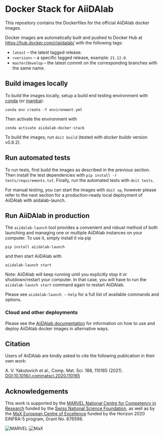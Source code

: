 # Docker Stack for AiiDAlab

This repository contains the Dockerfiles for the official AiiDAlab docker images.

Docker images are automatically built and pushed to Docker Hub at https://hub.docker.com/r/aiidalab/ with the following tags:

- `latest` –  the latest tagged release.
- `<version>` – a specific tagged release, example: `21.12.0`.
- `master`/`develop` – the latest commit on the corresponding branches with the same name.

## Build images locally

To build the images locally, setup a build end testing environment with [conda](https://docs.conda.io/en/latest/miniconda.html) (or [mamba](https://mamba.readthedocs.io/en/latest/installation.html)):

```console
conda env create -f environment.yml
```

Then activate the environment with
```console
conda activate aiidalab-docker-stack
```

To build the images, run `doit build` (tested with *docker buildx* version v0.8.2).

## Run automated tests

To run tests, first build the images as described in the previous section.
Then install the test dependencies with `pip install -r tests/requirements.txt`.
Finally, run the automated tests with `doit tests`.

For manual testing, you can start the images with `doit up`, however please refer to the next section for a production-ready local deployment of AiiDAlab with aiidalab-launch.

## Run AiiDAlab in production

The `aiidalab-launch` tool provides a convenient and robust method of both launching and managing one or multiple AiiDAlab instances on your computer.
To use it, simply install it via pip
```console
pip install aiidalab-launch
```
and then start AiiDAlab with
```console
aiidalab-launch start
```
Note: AiiDAlab will keep running until you explicitly stop it or shutdown/restart your computer.
In that case, you will have to run the `aiidalab-launch start` command again to restart AiiDAlab.

Please see `aiidalab-launch --help` for a full list of available commands and options.

### Cloud and other deployments

Please see the [AiiDAlab documentation](https://aiidalab.readthedocs.io/) for information on how to use and deploy AiiDAlab docker images in alternative ways.

## Citation

Users of AiiDAlab are kindly asked to cite the following publication in their own work:

A. V. Yakutovich et al., Comp. Mat. Sci. 188, 110165 (2021).
[DOI:10.1016/j.commatsci.2020.110165](https://doi.org/10.1016/j.commatsci.2020.110165)

## Acknowledgements

This work is supported by the [MARVEL National Centre for Competency in Research](<http://nccr-marvel.ch>)
funded by the [Swiss National Science Foundation](<http://www.snf.ch/en>), as well as by the [MaX
European Centre of Excellence](<http://www.max-centre.eu/>) funded by the Horizon 2020 EINFRA-5 program,
Grant No. 676598.

![MARVEL](miscellaneous/logos/MARVEL.png)
![MaX](miscellaneous/logos/MaX.png)
